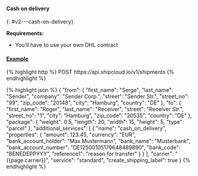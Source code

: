 #### Cash on delivery
{: #v2---cash-on-delivery}

__Requirements:__

- You'll have to use your own DHL contract

<div class="panel-group" id="{{include.carrier_interface}}_cash_on_delivery_togglebox">
  <div class="panel panel-default">
    <div class="panel-heading">
      <h4 class="panel-title">
        <a data-toggle="collapse" data-parent="#{{include.carrier_interface}}_cash_on_delivery_togglebox" href="#{{include.carrier_interface}}_cash_on_delivery_togglebox_collapsable">
          <i class="fas fa-chevron-down"></i> Example
        </a>
      </h4>
    </div>
    <div id="{{include.carrier_interface}}_cash_on_delivery_togglebox_collapsable" class="panel-collapse collapse">
      <div class="panel-body">
{% highlight http %}
POST https://api.shipcloud.io/v1/shipments
{% endhighlight %}

{% highlight json %}
{
  "from": {
    "first_name": "Serge",
    "last_name": "Sender",
    "company": "Sender Corp.",
    "street": "Sender Str.",
    "street_no": "99",
    "zip_code": "20148",
    "city": "Hamburg",
    "country": "DE"
  },
  "to": {
    "first_name": "Roger",
    "last_name": "Receiver",
    "street": "Receiver Str.",
    "street_no": "1",
    "city": "Hamburg",
    "zip_code": "20535",
    "country": "DE"
  },
  "package": {
    "weight": 0.5,
    "length": 20,
    "width": 15,
    "height": 5,
    "type": "parcel"
  },
  "additional_services": [
    {
      "name": "cash_on_delivery",
      "properties": {
        "amount": 123.45,
        "currency": "EUR",
        "bank_account_holder": "Max Mustermann",
        "bank_name": "Musterbank",
        "bank_account_number": "DE12500105170648489890",
        "bank_code": "BENEDEPPYYY",
        "reference1": "reason for transfer"
      }
    }
  ],
  "carrier": "{{page.carrier}}",
  "service": "standard",
  "create_shipping_label": true
}
{% endhighlight %}
      </div>
    </div>
  </div>
</div>
